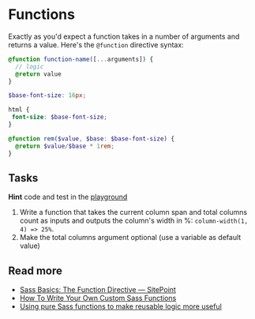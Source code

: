 # Functions

Exactly as you'd expect a function takes in a number of arguments and returns a value. Here's the `@function` directive syntax:

```scss
@function function-name([...arguments]) {
  // logic
  @return value
}
```

```scss
$base-font-size: 16px;

html {
 font-size: $base-font-size;
}

@function rem($value, $base: $base-font-size) {
  @return $value/$base * 1rem;
}
```

## Tasks

**Hint** code and test in the [playground](https://www.sassmeister.com/)

1. Write a function that takes the current column span and total columns count as inputs
and outputs the column's width in %: `column-width(1, 4) => 25%`.
2. Make the total columns argument optional (use a variable as default value)


## Read more

- [Sass Basics: The Function Directive — SitePoint](https://www.sitepoint.com/sass-basics-function-directive/)
- [How To Write Your Own Custom Sass Functions](https://vanseodesign.com/css/custom-sass-functions/)
- [Using pure Sass functions to make reusable logic more useful](http://thesassway.com/advanced/pure-sass-functions)